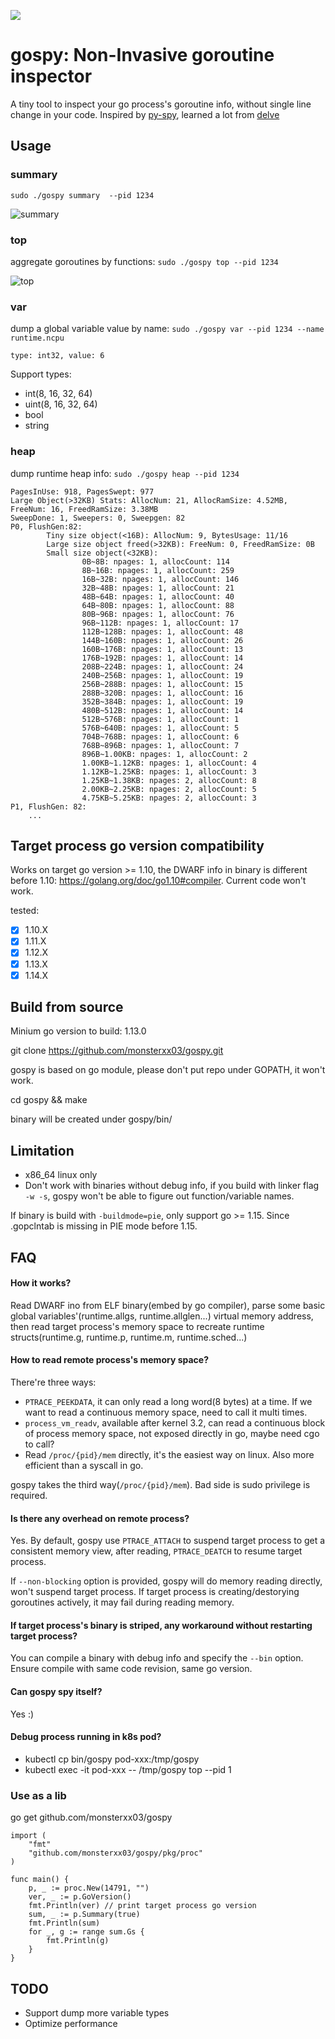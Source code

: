 ![](https://github.com/monsterxx03/gospy/workflows/Go/badge.svg)

# gospy: Non-Invasive goroutine inspector

A tiny tool to inspect your go process's goroutine info, without single line change in your code. Inspired by [py-spy](https://github.com/benfred/py-spy),
learned a lot from [delve](https://github.com/go-delve/delve)


## Usage

### summary

`sudo ./gospy summary  --pid 1234`

![summary](images/summary.png)



###  top

 aggregate goroutines by functions: `sudo ./gospy top --pid 1234`


![top](images/top.png)

### var

dump a global variable value by name: `sudo ./gospy var --pid 1234 --name runtime.ncpu`

    type: int32, value: 6
    
 Support types:
 
- int(8, 16, 32, 64)
- uint(8, 16, 32, 64)
- bool
- string

### heap

dump runtime heap info: `sudo ./gospy heap --pid 1234`

    
    PagesInUse: 918, PagesSwept: 977
    Large Object(>32KB) Stats: AllocNum: 21, AllocRamSize: 4.52MB, FreeNum: 16, FreedRamSize: 3.38MB
    SweepDone: 1, Sweepers: 0, Sweepgen: 82
    P0, FlushGen:82:
            Tiny size object(<16B): AllocNum: 9, BytesUsage: 11/16
            Large size object freed(>32KB): FreeNum: 0, FreedRamSize: 0B
            Small size object(<32KB):
                    0B~8B: npages: 1, allocCount: 114
                    8B~16B: npages: 1, allocCount: 259
                    16B~32B: npages: 1, allocCount: 146
                    32B~48B: npages: 1, allocCount: 21
                    48B~64B: npages: 1, allocCount: 40
                    64B~80B: npages: 1, allocCount: 88
                    80B~96B: npages: 1, allocCount: 76
                    96B~112B: npages: 1, allocCount: 17
                    112B~128B: npages: 1, allocCount: 48
                    144B~160B: npages: 1, allocCount: 26
                    160B~176B: npages: 1, allocCount: 13
                    176B~192B: npages: 1, allocCount: 14
                    208B~224B: npages: 1, allocCount: 24
                    240B~256B: npages: 1, allocCount: 19
                    256B~288B: npages: 1, allocCount: 15
                    288B~320B: npages: 1, allocCount: 16
                    352B~384B: npages: 1, allocCount: 19
                    480B~512B: npages: 1, allocCount: 14
                    512B~576B: npages: 1, allocCount: 1
                    576B~640B: npages: 1, allocCount: 5
                    704B~768B: npages: 1, allocCount: 6
                    768B~896B: npages: 1, allocCount: 7
                    896B~1.00KB: npages: 1, allocCount: 2
                    1.00KB~1.12KB: npages: 1, allocCount: 4
                    1.12KB~1.25KB: npages: 1, allocCount: 3
                    1.25KB~1.38KB: npages: 2, allocCount: 8
                    2.00KB~2.25KB: npages: 2, allocCount: 5
                    4.75KB~5.25KB: npages: 2, allocCount: 3
    P1, FlushGen: 82:
        ...

## Target process go version compatibility

Works on target go version >= 1.10, the DWARF info in binary is different before 1.10: https://golang.org/doc/go1.10#compiler.
Current code won't work.

tested:

- [x] 1.10.X
- [x] 1.11.X
- [x] 1.12.X 
- [x] 1.13.X
- [x] 1.14.X

## Build from source

Minium go version to build: 1.13.0

git clone https://github.com/monsterxx03/gospy.git

gospy is based on go module, please don't put repo under GOPATH, it won't work.

cd gospy && make

binary will be created under gospy/bin/

## Limitation

- x86_64 linux only
- Don't work with binaries without debug info, if you build with linker flag `-w -s`, gospy won't be able to figure out function/variable names. 

If binary is build with  `-buildmode=pie`, only support go >= 1.15. Since .gopclntab is missing in PIE mode before 1.15.

## FAQ

#### How it works?

Read DWARF ino from ELF binary(embed by go compiler), parse some basic global variables'(runtime.allgs, runtime.allglen...) virtual memory address, then read target process's memory space to recreate runtime structs(runtime.g, runtime.p, runtime.m, runtime.sched...)

#### How to read remote process's memory space?

There're three ways:

- `PTRACE_PEEKDATA`, it can only read a long word(8 bytes) at a time. If we want to read a continuous memory space, need to call it multi times.
- `process_vm_readv`, available after kernel 3.2, can read a continuous block of process memory space, not exposed directly in go, maybe need cgo to call?
- Read `/proc/{pid}/mem` directly, it's the easiest way on linux. Also more efficient than a syscall in go. 

gospy takes the third way(`/proc/{pid}/mem`). Bad side is sudo privilege is required.


#### Is there any overhead on remote process?

Yes. By default, gospy use `PTRACE_ATTACH` to suspend target process to get a consistent memory view, after reading, `PTRACE_DEATCH` to resume target process.

If `--non-blocking` option is provided, gospy will do memory reading directly, won't suspend target process. If target process is creating/destorying goroutines actively, it may fail during reading memory.

#### If target process's binary is striped, any workaround without restarting target process?

You can compile a binary with debug info and specify the `--bin` option. Ensure compile with same code revision, same go version.

#### Can gospy spy itself?

Yes :)

#### Debug process running in k8s pod?

- kubectl cp bin/gospy pod-xxx:/tmp/gospy
- kubectl exec -it pod-xxx -- /tmp/gospy top --pid 1

### Use as a lib

go get github.com/monsterxx03/gospy

    
    import (
        "fmt"
        "github.com/monsterxx03/gospy/pkg/proc"
    )

    func main() {
        p, _ := proc.New(14791, "")
        ver, _ := p.GoVersion()
        fmt.Println(ver) // print target process go version
        sum, _ := p.Summary(true)
        fmt.Println(sum)
        for _, g := range sum.Gs {
            fmt.Println(g)
        }
    }

## TODO

- Support dump more variable types
- Optimize performance
